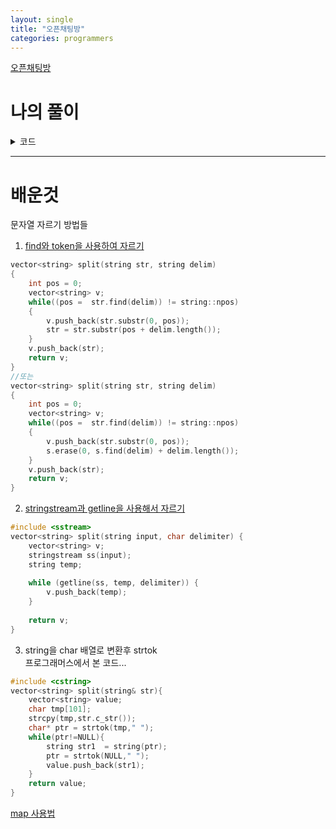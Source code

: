 ```yaml
---
layout: single
title: "오픈채팅방"
categories: programmers
---
```

[오픈채팅방](https://programmers.co.kr/learn/courses/30/lessons/42888)

# 나의 풀이
<details markdown="1">
<summary>코드</summary>

```c++
#include <string>
#include <vector>
#include <map>

using namespace std;

vector<string> split(string str, string delim)
{
    int pos = 0;
    vector<string> v;
    while((pos =  str.find(delim)) != string::npos)
    {
        v.push_back(str.substr(0, pos));
        str = str.substr(pos + delim.length());
    }
    v.push_back(str);
    return v;
}

vector<string> solution(vector<string> record) {
    vector<string> answer;

    map<string,string> idmap;

    for(auto str : record)
    {
        vector<string> v = split(str, " ");
        if(v[0] == "Enter")
        {
            if(idmap.count(v[1]))
                idmap[v[1]] = v[2];
            else
                idmap.insert(make_pair(v[1], v[2]));
        }
        else if(v[0] == "Leave")
        {
        }
        else if(v[0] == "Change")
        {
            idmap[v[1]] = v[2];
        }
    }

    for(auto str : record)
    {
        vector<string> v = split(str, " ");
        
        if(v[0] == "Enter")
        {
            answer.push_back(idmap[v[1]] + "님이 들어왔습니다.");
        }
        else if(v[0] == "Leave")
        {
            answer.push_back(idmap[v[1]] + "님이 나갔습니다.");
        }
    }
    return answer;
}
```
</details>

---
# 배운것
문자열 자르기 방법들   
1. [find와 token을 사용하여 자르기](https://stackoverflow.com/questions/14265581/parse-split-a-string-in-c-using-string-delimiter-standard-c)
```c++
vector<string> split(string str, string delim)
{
    int pos = 0;
    vector<string> v;
    while((pos =  str.find(delim)) != string::npos)
    {
        v.push_back(str.substr(0, pos));
        str = str.substr(pos + delim.length());
    }
    v.push_back(str);
    return v;
}
//또는
vector<string> split(string str, string delim)
{
    int pos = 0;
    vector<string> v;
    while((pos =  str.find(delim)) != string::npos)
    {
        v.push_back(str.substr(0, pos));
        s.erase(0, s.find(delim) + delim.length());
    }
    v.push_back(str);
    return v;
}
```
2. [stringstream과 getline을 사용해서 자르기](https://ssungkang.tistory.com/entry/C-string-%EB%AC%B8%EC%9E%90%EC%97%B4-%EB%82%98%EB%88%84%EB%8A%94-split)  
```c++
#include <sstream>
vector<string> split(string input, char delimiter) {
    vector<string> v;
    stringstream ss(input);
    string temp;
 
    while (getline(ss, temp, delimiter)) {
        v.push_back(temp);
    }
 
    return v;
}
```
3. string을 char 배열로 변환후 strtok  
프로그래머스에서 본 코드...
```c++
#include <cstring>
vector<string> split(string& str){
    vector<string> value;
    char tmp[101];
    strcpy(tmp,str.c_str());
    char* ptr = strtok(tmp," ");
    while(ptr!=NULL){
        string str1  = string(ptr);
        ptr = strtok(NULL," ");
        value.push_back(str1);
    }
    return value;
}
```

[map 사용법](https://life-with-coding.tistory.com/305)  